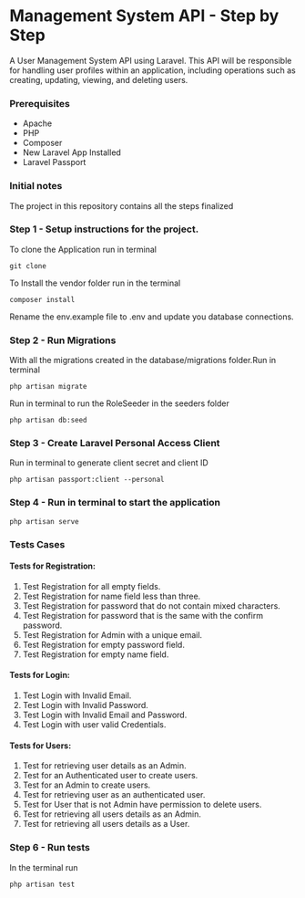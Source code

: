 # Management System API - Step by Step
A User Management System API using Laravel. This API will be responsible for handling user profiles within an application, including operations such as creating, updating, viewing, and deleting users.

### Prerequisites
* Apache
* PHP
* Composer
* New Laravel App Installed
* Laravel Passport

### Initial notes
The project in this repository contains all the steps finalized

### Step 1 - Setup instructions for the project.
To clone the Application run in terminal
```
git clone 
```
To Install the vendor folder run in the terminal
```
composer install
```
Rename the env.example file to .env and update you database connections.

### Step 2 - Run Migrations
With all the migrations created in the database/migrations folder.Run in terminal
```
php artisan migrate
```
Run in terminal to run the RoleSeeder in the seeders folder
```
php artisan db:seed
```
### Step 3 - Create Laravel Personal Access Client
Run in terminal to generate client secret and client ID
```
php artisan passport:client --personal
```
### Step 4 - Run in terminal to start the application
```
php artisan serve
```
### Tests Cases

 #### Tests for Registration:
1. Test Registration for all empty fields.
2. Test Registration for name field less than three.
3. Test Registration for password that do not contain mixed characters.
4. Test Registration for password that is the same with the confirm password.
5. Test Registration for Admin with a unique email.
6. Test Registration for empty password field.
7. Test Registration for empty name field.

 #### Tests for Login:
1. Test Login with Invalid Email.
2. Test Login with Invalid Password.
3. Test Login with Invalid Email and Password.
4. Test Login with user valid Credentials.

 #### Tests for Users:
1. Test for retrieving user details as an Admin.
2. Test for an Authenticated user to create users.
3. Test for an Admin to create users.
4. Test for retrieving user as an authenticated user.
5. Test for User that is not Admin have permission to delete users.
6. Test for retrieving all users details as an Admin.
7. Test for retrieving all users details as a User.


### Step 6 - Run tests
In the terminal run
```
php artisan test
```
